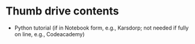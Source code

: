 # Thumb drive contents

* Python tutorial (if in Notebook form, e.g., Karsdorp; not needed if fully on line, e.g., Codeacademy)